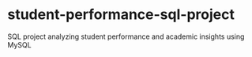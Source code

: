 # student-performance-sql-project
SQL project analyzing student performance and academic insights using MySQL
